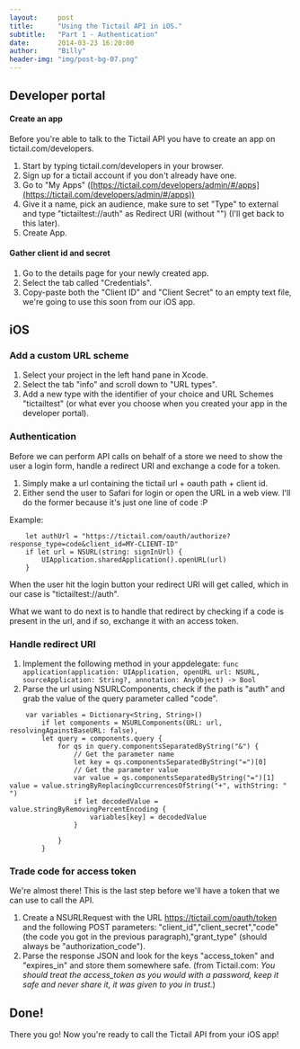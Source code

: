 ```yaml
---
layout:     post
title:      "Using the Tictail API in iOS."
subtitle:   "Part 1 - Authentication"
date:       2014-03-23 16:20:00
author:     "Billy"
header-img: "img/post-bg-07.png"
---
```

## Developer portal

#### Create an app

Before you're able to talk to the Tictail API you have to create an app on tictail.com/developers.

1. Start by typing tictail.com/developers in your browser.
2. Sign up for a tictail account if you don't already have one.
3. Go to "My Apps" ([https://tictail.com/developers/admin/#/apps](https://tictail.com/developers/admin/#/apps))
4. Give it a name, pick an audience, make sure to set "Type" to external and type "tictailtest://auth" as Redirect URI (without "") (I'll get back to this later).
5. Create App.

#### Gather client id and secret

1. Go to the details page for your newly created app.
2. Select the tab called "Credentials".
3. Copy-paste both the "Client ID" and "Client Secret" to an empty text file, we're going to use this soon from our iOS app.

## iOS

### Add a custom URL scheme

1. Select your project in the left hand pane in Xcode.
2. Select the tab "info" and scroll down to "URL types".
3. Add a new type with the identifier of your choice and URL Schemes "tictailtest" (or what ever you choose when you created your app in the developer portal).

### Authentication

Before we can perform API calls on behalf of a store we need to show the user a login form, handle a redirect URI and exchange a code for a token.

1. Simply make a url containing the tictail url + oauth path + client id.
2. Either send the user to Safari for login or open the URL in a web view. I'll do the former because it's just one line of code :P

Example:
```
	let authUrl = "https://tictail.com/oauth/authorize?response_type=code&client_id=MY-CLIENT-ID"
	if let url = NSURL(string: signInUrl) {
		UIApplication.sharedApplication().openURL(url)
	}
```

When the user hit the login button your redirect URI will get called, which in our case is "tictailtest://auth".

What we want to do next is to handle that redirect by checking if a code is present in the url, and if so, exchange it with an access token.

### Handle redirect URI

1. Implement the following method in your appdelegate: `func application(application: UIApplication, openURL url: NSURL, sourceApplication: String?, annotation: AnyObject) -> Bool`
2. Parse the url using NSURLComponents, check if the path is "auth" and grab the value of the query parameter called "code".

```
	var variables = Dictionary<String, String>()
        if let components = NSURLComponents(URL: url, resolvingAgainstBaseURL: false),
        let query = components.query {
            for qs in query.componentsSeparatedByString("&") {
                // Get the parameter name
                let key = qs.componentsSeparatedByString("=")[0]
                // Get the parameter value
                var value = qs.componentsSeparatedByString("=")[1]				value = value.stringByReplacingOccurrencesOfString("+", withString: " ")            
   				if let decodedValue = value.stringByRemovingPercentEncoding {
   					variables[key] = decodedValue
    			}

            }
		}
```

### Trade code for access token

We're almost there! This is the last step before we'll have a token that we can use to call the API.

1. Create a NSURLRequest with the URL https://tictail.com/oauth/token and the following POST parameters: "client\_id","client\_secret","code" (the code you got in the previous paragraph),"grant\_type" (should always be "authorization_code").
2. Parse the response JSON and look for the keys "access_token" and "expires_in" and store them somewhere safe. (from Tictail.com: *You should treat the access\_token as you would with a password, keep it safe and never share it, it was given to you in trust.*)

## Done!

There you go! Now you're ready to call the Tictail API from your iOS app!
